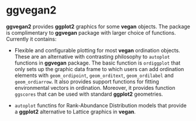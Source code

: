 # ggvegan2

**ggvegan2** provides **ggplot2** graphics for some **vegan**
objects. The package is complimentary to **ggvegan** package with
larger choice of functions. Currently it contains:

- Flexible and configurable plotting for most **vegan** ordination
  objects. These are an alternative with contrasting philosophy to
  `autoplot` functions in **ggvegan** package. The basic function is
  `ordiggplot` that only sets up the graphic data frame to which users
  can add ordination elements with `geom_ordipoint`, `geom_orditext`,
  `geom_ordilabel` and `geom_ordiarrow`. It also provides support
  functions for fitting environmental vectors in ordination.
  Moreover, it provides function `ggscores` that can be used with
  standard **ggplot2** geometries.
  
- `autoplot` functins for Rank-Abundance Distribution models that
  provide a **ggplot2** alternative to Lattice graphics in **vegan**.
  
